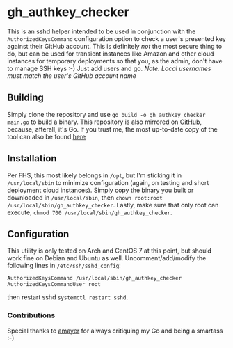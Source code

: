 # gh_authkey_checker
This is an sshd helper intended to be used in conjunction with the `AuthorizedKeysCommand` configuration option to check a user's presented key against their GitHub account.  This is definitely *not* the most secure thing to do, but can be used for transient instances like Amazon and other cloud instances for temporary deployments so that you, as the admin, don't have to manage SSH keys :-) Just add users and go. *Note: Local usernames must match the user's GitHub account name*

## Building 
Simply clone the repository and use `go build -o gh_authkey_checker main.go` to build a binary. This repository is also mirrored on [GitHub](https://github.com/jrdemasi/gh_authkey_checker), because, afterall, it's Go. If you trust me, the most up-to-date copy of the tool can also be found [here](https://files.jthan.io/binaries/gh_authkey_checker "gh_authkey_checker binary download")

## Installation
Per FHS, this most likely belongs in `/opt`, but I'm sticking it in `/usr/local/sbin` to minimize configuration (again, on testing and short deployment cloud instances).  Simply copy the binary you built or downloaded in `/usr/local/sbin`, then `chown root:root /usr/local/sbin/gh_authkey_checker`.  Lastly, make sure that only root can execute, `chmod 700 /usr/local/sbin/gh_authkey_checker`.

## Configuration
This utility is only tested on Arch and CentOS 7 at this point, but should work fine on Debian and Ubuntu as well.  Uncomment/add/modify the following lines in `/etc/ssh/sshd_config`:
```    
AuthorizedKeysCommand /usr/local/sbin/gh_authkey_checker
AuthorizedKeysCommandUser root
```
then restart sshd `systemctl restart sshd`.

### Contributions
Special thanks to [amayer](https://github.com/amayer5125) for always critiquing my Go and being a smartass :-)
